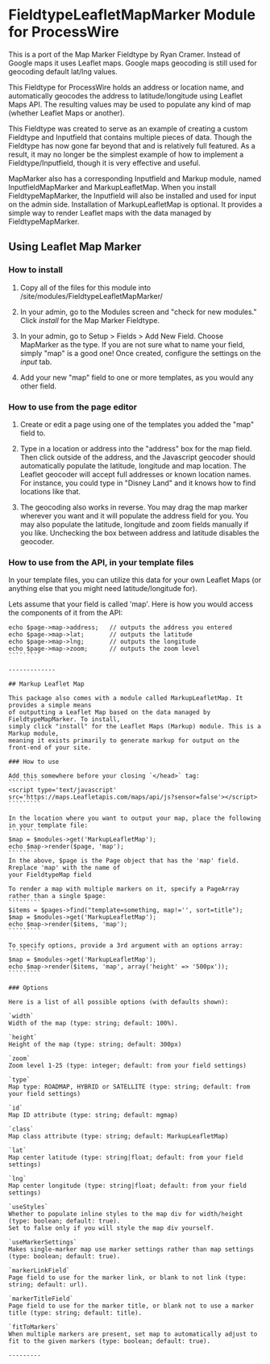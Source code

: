 # FieldtypeLeafletMapMarker Module for ProcessWire 

This is a port of the Map Marker Fieldtype by Ryan Cramer. Instead of Google maps it 
uses Leaflet maps. Google maps geocoding is still used for geocoding default lat/lng values.

This Fieldtype for ProcessWire holds an address or location name, and automatically
geocodes the address to latitude/longitude using Leaflet Maps API. The resulting 
values may be used to populate any kind of map (whether Leaflet Maps or another). 

This Fieldtype was created to serve as an example of creating a custom Fieldtype and 
Inputfield that contains multiple pieces of data. Though the Fieldtype has now gone
far beyond that and is relatively full featured. As a result, it may no longer be
the simplest example of how to implement a Fieldtype/Inputfield, though it is very
effective and useful. 

MapMarker also has a corresponding Inputfield and Markup module, named
InputfieldMapMarker and MarkupLeafletMap. When you install FieldtypeMapMarker, the
Inputfield will also be installed and used for input on the admin side. Installation
of MarkupLeafletMap is optional. It provides a simple way to render Leaflet maps with
the data managed by FieldtypeMapMarker. 


## Using Leaflet Map Marker

### How to install

1. Copy all of the files for this module into /site/modules/FieldtypeLeafletMapMarker/

2. In your admin, go to the Modules screen and "check for new modules." Click *install*
   for the Map Marker Fieldtype. 

3. In your admin, go to Setup > Fields > Add New Field. Choose MapMarker as the type.
   If you are not sure what to name your field, simply "map" is a good one! Once created,
   configure the settings on the *input* tab. 

4. Add your new "map" field to one or more templates, as you would any other field. 

### How to use from the page editor

1. Create or edit a page using one of the templates you added the "map" field to. 

2. Type in a location or address into the "address" box for the map field. Then click 
   outside of the address, and the Javascript geocoder should automatically populate the
   latitude, longitude and map location. The Leaflet geocoder will accept full addresses
   or known location names. For instance, you could type in "Disney Land" and it knows
   how to find locations like that. 

3. The geocoding also works in reverse. You may drag the map marker wherever you want
   and it will populate the address field for you. You may also populate the latitude,
   longitude and zoom fields manually if you like. Unchecking the box between address
   and latitude disables the geocoder. 

### How to use from the API, in your template files 

In your template files, you can utilize this data for your own Leaflet Maps (or anything 
else that you might need latitude/longitude for). 

Lets assume that your field is called 'map'. Here is how you would access the
components of it from the API:
```````````
echo $page->map->address;	// outputs the address you entered
echo $page->map->lat; 		// outputs the latitude
echo $page->map->lng; 		// outputs the longitude
echo $page->map->zoom;		// outputs the zoom level
`````````

-------------

## Markup Leaflet Map

This package also comes with a module called MarkupLeafletMap. It provides a simple means
of outputting a Leaflet Map based on the data managed by FieldtypeMapMarker. To install,
simply click "install" for the Leaflet Maps (Markup) module. This is a Markup module, 
meaning it exists primarily to generate markup for output on the front-end of your site.

### How to use

Add this somewhere before your closing `</head>` tag:
`````````
<script type='text/javascript' src='https://maps.Leafletapis.com/maps/api/js?sensor=false'></script>
`````````

In the location where you want to output your map, place the following in your template file:
`````````
$map = $modules->get('MarkupLeafletMap'); 
echo $map->render($page, 'map'); 
`````````
In the above, $page is the Page object that has the 'map' field. Rreplace 'map' with the name of 
your FieldtypeMap field

To render a map with multiple markers on it, specify a PageArray rather than a single $page: 
`````````
$items = $pages->find("template=something, map!='', sort=title"); 
$map = $modules->get('MarkupLeafletMap'); 
echo $map->render($items, 'map'); 
`````````

To specify options, provide a 3rd argument with an options array:
`````````
$map = $modules->get('MarkupLeafletMap'); 
echo $map->render($items, 'map', array('height' => '500px')); 
`````````

### Options

Here is a list of all possible options (with defaults shown):  

`width`    
Width of the map (type: string; default: 100%).

`height`    
Height of the map (type: string; default: 300px) 

`zoom`    
Zoom level 1-25 (type: integer; default: from your field settings)

`type`   
Map type: ROADMAP, HYBRID or SATELLITE (type: string; default: from your field settings)

`id`   
Map ID attribute (type: string; default: mgmap)

`class`   
Map class attribute (type: string; default: MarkupLeafletMap)

`lat`   
Map center latitude (type: string|float; default: from your field settings)  

`lng`   
Map center longitude (type: string|float; default: from your field settings)

`useStyles`   
Whether to populate inline styles to the map div for width/height (type: boolean; default: true).
Set to false only if you will style the map div yourself.

`useMarkerSettings`   
Makes single-marker map use marker settings rather than map settings (type: boolean; default: true).

`markerLinkField`   
Page field to use for the marker link, or blank to not link (type: string; default: url).

`markerTitleField`    
Page field to use for the marker title, or blank not to use a marker title (type: string; default: title). 

`fitToMarkers`   
When multiple markers are present, set map to automatically adjust to fit to the given markers (type: boolean; default: true). 

---------

